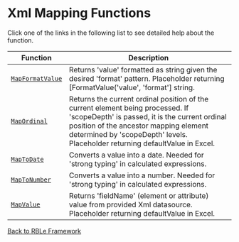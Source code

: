 # Xml Mapping Functions

Click one of the links in the following list to see detailed help about the function.

Function | Description
---|---
[`MapFormatValue`](XmlMapping\MapFormatValue.md) | Returns 'value' formatted as string given the desired 'format' pattern.  Placeholder returning [FormatValue('value', 'format'] string.
[`MapOrdinal`](XmlMapping\MapOrdinal.md) | Returns the current ordinal position of the current element being processed.  If 'scopeDepth' is passed, it is the current ordinal position of the ancestor mapping element determined by 'scopeDepth' levels.  Placeholder returning defaultValue in Excel.
[`MapToDate`](XmlMapping\MapToDate.md) | Converts a value into a date.  Needed for 'strong typing' in calculated expressions.
[`MapToNumber`](XmlMapping\MapToNumber.md) | Converts a value into a number.  Needed for 'strong typing' in calculated expressions.
[`MapValue`](XmlMapping\MapValue.md) | Returns 'fieldName' (element or attribute) value from provided Xml datasource.  Placeholder returning defaultValue in Excel.


[Back to RBLe Framework](RBLe.md)
